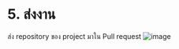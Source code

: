 #  5. ส่งงาน

ส่ง repository ของ project มาใน Pull request
![image](https://github.com/Fixckpx/ESP32-Provision-Manager/assets/115066186/cabdadf0-05d0-4af1-9dd4-c8501caaacf2)
